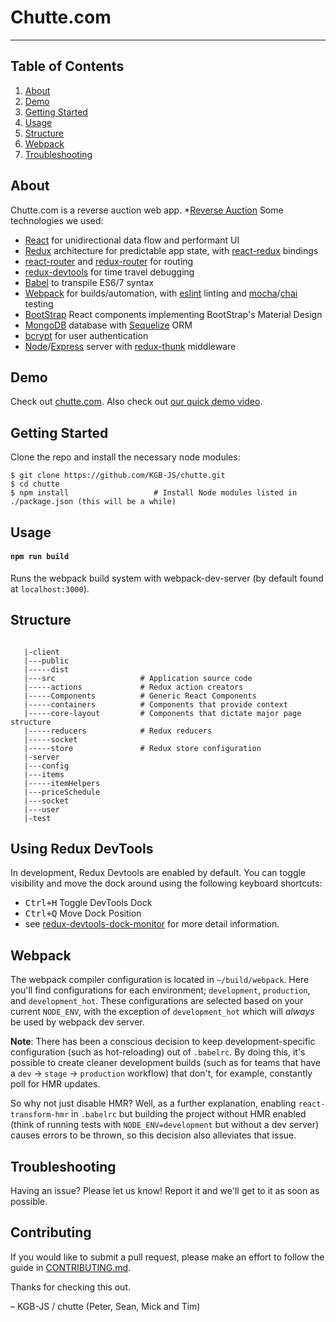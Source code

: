 # Chutte.com #

---

Table of Contents
-----------------
1. [About](#about)
2. [Demo](#demo)
3. [Getting Started](#getting-started)
4. [Usage](#usage)
5. [Structure](#structure)
6. [Webpack](#webpack)
7. [Troubleshooting](#troubleshooting)
  

About
--------

Chutte.com is a reverse auction web app.
*[Reverse Auction](https://en.wikipedia.org/wiki/Reverse_auction)
Some technologies we used:
  * [React](https://facebook.github.io/react/) for unidirectional data flow and performant UI
  * [Redux](https://github.com/rackt/redux) architecture for predictable app state, with [react-redux](https://github.com/rackt/react-redux) bindings
  * [react-router](https://github.com/rackt/react-router) and [redux-router](https://github.com/rackt/redux-router) for routing
  * [redux-devtools](https://github.com/gaearon/redux-devtools) for time travel debugging
  * [Babel](https://babeljs.io/) to transpile ES6/7 syntax
  * [Webpack](https://webpack.github.io/) for builds/automation, with [eslint](http://eslint.org/) linting and [mocha](https://mochajs.org/)/[chai](http://chaijs.com/) testing
  * [BootStrap](http://getbootstrap.com/) React components implementing BootStrap's Material Design
  * [MongoDB](https://www.mongodb.org/) database with [Sequelize](http://docs.sequelizejs.com/en/latest/) ORM
  * [bcrypt](https://www.npmjs.com/package/bcrypt-nodejs) for user authentication
  * [Node](https://nodejs.org/en/)/[Express](http://expressjs.com/en/index.html) server with [redux-thunk](https://github.com/gaearon/redux-thunk) middleware

Demo
----

Check out [chutte.com](http://www.chutte.com/). 
Also check out [our quick demo video](http://bit.ly/chutte).


Getting Started
---------------

Clone the repo and install the necessary node modules:

```shell
$ git clone https://github.com/KGB-JS/chutte.git
$ cd chutte
$ npm install                   # Install Node modules listed in ./package.json (this will be a while)
```

Usage
-----

#### `npm run build`
Runs the webpack build system with webpack-dev-server (by default found at `localhost:3000`).


Structure
---------


```

   |-client
   |---public
   |-----dist
   |---src                   # Application source code
   |-----actions             # Redux action creators
   |-----Components          # Generic React Components
   |-----containers          # Components that provide context
   |-----core-layout         # Components that dictate major page structure
   |-----reducers            # Redux reducers
   |-----socket
   |-----store               # Redux store configuration
   |-server
   |---config
   |---items
   |-----itemHelpers
   |---priceSchedule
   |---socket
   |---user
   |-test                    
```


Using Redux DevTools
--------------------

In development, Redux Devtools are enabled by default. You can toggle visibility and move the dock around using the following keyboard shortcuts:

- <kbd>Ctrl+H</kbd> Toggle DevTools Dock
- <kbd>Ctrl+Q</kbd> Move Dock Position
- see [redux-devtools-dock-monitor](https://github.com/gaearon/redux-devtools-dock-monitor) for more detail information.

Webpack
-------

The webpack compiler configuration is located in `~/build/webpack`. Here you'll find configurations for each environment; `development`, `production`, and `development_hot`. These configurations are selected based on your current `NODE_ENV`, with the exception of `development_hot` which will _always_ be used by webpack dev server.

**Note**: There has been a conscious decision to keep development-specific configuration (such as hot-reloading) out of `.babelrc`. By doing this, it's possible to create cleaner development builds (such as for teams that have a `dev` -> `stage` -> `production` workflow) that don't, for example, constantly poll for HMR updates.

So why not just disable HMR? Well, as a further explanation, enabling `react-transform-hmr` in `.babelrc` but building the project without HMR enabled (think of running tests with `NODE_ENV=development` but without a dev server) causes errors to be thrown, so this decision also alleviates that issue.




Troubleshooting
---------------

Having an issue? Please let us know! Report it and we'll get to it as soon as possible.


Contributing
------------

If you would like to submit a pull request, please make an effort to follow the guide in [CONTRIBUTING.md](CONTRIBUTING.md).


Thanks for checking this out.

– KGB-JS / chutte (Peter, Sean, Mick and Tim)

